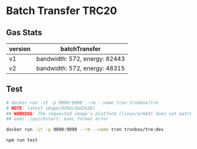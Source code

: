 # Batch Transfer TRC20

## Gas Stats
| version | batchTransfer |
|---------|-----|
| v1 | bandwidth: 572, energy: 82443 |
| v2 | bandwidth: 572, energy: 48315 |

## Test
```zsh
# docker run -it -p 9090:9090 --rm --name tron tronbox/tre
# NOTE: latest image(dd5bc3ad2e26)
## WARNING: The requested image's platform (linux/arm64) does not match the detected host platform (linux/amd64/v3) and no specific platform was requested
## exec ./quickstart: exec format error

docker run -it -p 9090:9090 --rm --name tron tronbox/tre:dev

npm run test
```